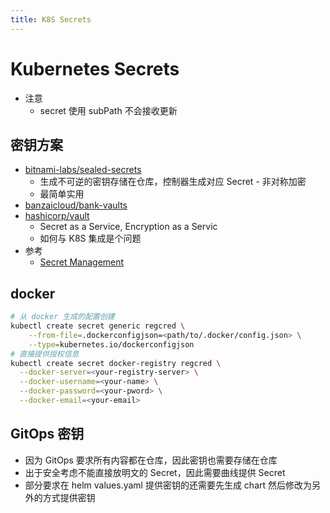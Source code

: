 ```yaml
---
title: K8S Secrets
---
```


# Kubernetes Secrets

* 注意
  * secret 使用 subPath 不会接收更新

## 密钥方案
- [bitnami-labs/sealed-secrets](https://github.com/bitnami-labs/sealed-secrets)
  - 生成不可逆的密钥存储在仓库，控制器生成对应 Secret - 非对称加密
  - 最简单实用
- [banzaicloud/bank-vaults](https://github.com/banzaicloud/bank-vaults)
- [hashicorp/vault](https://github.com/hashicorp/vault)
  - Secret as a Service, Encryption as a Servic
  - 如何与 K8S 集成是个问题
- 参考
  - [Secret Management](https://argoproj.github.io/argo-cd/operator-manual/secret-management/)


## docker

```bash
# 从 docker 生成的配置创建
kubectl create secret generic regcred \
    --from-file=.dockerconfigjson=<path/to/.docker/config.json> \
    --type=kubernetes.io/dockerconfigjson
# 直接提供授权信息
kubectl create secret docker-registry regcred \
  --docker-server=<your-registry-server> \
  --docker-username=<your-name> \
  --docker-password=<your-pword> \
  --docker-email=<your-email>
```

## GitOps 密钥
- 因为 GitOps 要求所有内容都在仓库，因此密钥也需要存储在仓库
- 出于安全考虑不能直接放明文的 Secret，因此需要曲线提供 Secret
- 部分要求在 helm values.yaml 提供密钥的还需要先生成 chart 然后修改为另外的方式提供密钥

